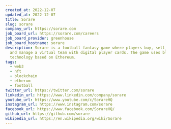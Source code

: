 ```yaml
---
created_at: 2022-12-07
updated_at: 2022-12-07
title: Sorare
slug: sorare
company_url: https://sorare.com
job_board_url: https://sorare.com/careers
job_board_provider: greenhouse
job_board_hostname: sorare
description: Sorare is a football fantasy game where players buy, sell, trade,
  and manage a virtual team with digital player cards. The game uses blockchain
  technology based on Ethereum.
tags:
  - web3
  - nft
  - blockchain
  - etherum
  - football
twitter_url: https://twitter.com/sorare
linkedin_url: https://www.linkedin.com/company/sorare
youtube_url: https://www.youtube.com/c/SorareHQ
instagram_url: https://www.instagram.com/sorare
facebook_url: https://www.facebook.com/SorareHQ/
github_url: https://github.com/sorare
wikipedia_url: https://en.wikipedia.org/wiki/Sorare
---
```

